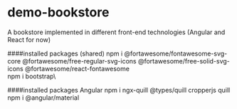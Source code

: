 # demo-bookstore
A bookstore implemented in different front-end technologies (Angular and React for now)





####installed packages (shared)
npm i @fortawesome/fontawesome-svg-core @fortawesome/free-regular-svg-icons @fortawesome/free-solid-svg-icons @fortawesome/react-fontawesome\
npm i bootstrap\

####installed packages Angular
npm i ngx-quill @types/quill cropperjs quill\
npm i @angular/material
